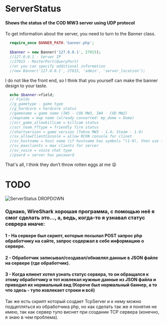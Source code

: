 # ServerStatus
#### Shows the status of the COD MW3 server using UDP protocol

To get information about the server, you need to turn to the Banner class.

```php
  require_once BANNER_PATH.'banner.php';
  
  $banner = new Banner('127.0.0.1', 27015);
  //127.0.0.1 - Server IP
  //27015 - MasterPort(QueryPort)
  //or you can specify additional information
  //new Banner('127.0.0.1', 27015, 'admin', 'server_location');
```

I do not like the front end, so I think that you yourself can make the banner design to your taste.

```php
  echo $banner->field;
  // Fields
  //g_gametype - game type
  //g_hardcore = hardcore status
  //gamename = game name (IW5 - COD MW3, IW4 - COD MW2)
  //mapname = map name (already converted: mp_dome = Dome)
  //scr_game_allowkillcam = killcam status
  //scr_team_fftype = friendly fire status
  //shortversion = game version (Tekno MW3 - 1.4; Steam - 1.9)
  //sv_allowClientConsole = allow RCON console for clinet
  //sv_hostname = host name (if hostname has symbols ^(1-9), then use function $banner->color_text($banner->sv_hostname))
  //sv_maxclients = max clients for server
  //sv_voice = voice chat type
  //pswrd = server has password
```

That's all, I think they don’t throw rotten eggs at me :stuck_out_tongue_winking_eye:

# TODO

![ServerStatus DROPDOWN](https://i.ibb.co/sChN2gh/Server-Offline-Example.png)

### Однако, WireShark хорошая программа, с помощью неё я смог сделать это..., а, ведь, когда-то я узнавал статус севрера иначе:
#### 1 - На сервере был скрипт, которые посылал POST запрос php обработчику на сайте, запрос содержал в себе информацию о сервере.
#### 2 - Обработчик записывал/создавал/обнавлял данные в JSON файле на сервере (где обработчик).
#### 3 - Когда клиент хотел узнать статус сервера, то он обращался к этому обработчику и тот извлекал нужные данные из JSON файла и приводил их нормальный вид (Короче был нормальный баннер, а то что здесь - тупо извлекает строки и всё)

Так же есть скрипт который создает TcpServer и к нему можно  подцепляться из обработчика php, но как сделать так же я понятия не имею, так как сервер тупо виснет при создании TCP сервера (конечно, я знаю в чем проблема).
